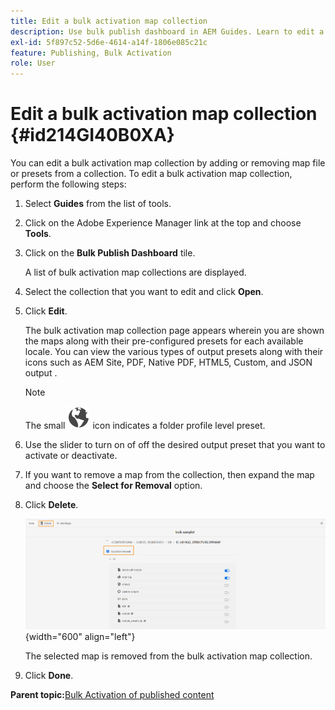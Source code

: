 ```yaml
---
title: Edit a bulk activation map collection
description: Use bulk publish dashboard in AEM Guides. Learn to edit a bulk activation map collection by adding or removing map files.
exl-id: 5f897c52-5d6e-4614-a14f-1806e085c21c
feature: Publishing, Bulk Activation
role: User
---
```

# Edit a bulk activation map collection {#id214GI40B0XA}

You can edit a bulk activation map collection by adding or removing map file or presets from a collection. To edit a bulk activation map collection, perform the following steps:

1.  Select **Guides** from the list of tools.

1.  Click on the Adobe Experience Manager link at the top and choose **Tools**.

1.  Click on the **Bulk Publish Dashboard** tile.

    A list of bulk activation map collections are displayed.

1.  Select the collection that you want to edit and click **Open**.

1.  Click **Edit**.

    The bulk activation map collection page appears wherein you are shown the maps along with their pre-configured presets for each available locale.
    You can view the various types of output presets along with their icons such as AEM Site, PDF, Native PDF, HTML5, Custom, and JSON output
.
    
    >[!NOTE]
    >
    > The small ![](images/global-preset-icon.svg) icon indicates a folder profile level preset.
   

1.  Use the slider to turn on of off the desired output preset that you want to activate or deactivate.

1.  If you want to remove a map from the collection, then expand the map and choose the **Select for Removal** option.

1.  Click **Delete**.

    ![](images/bulk-activation-delete-map.png){width="600" align="left"}

    The selected map is removed from the bulk activation map collection.

1.  Click **Done**.


**Parent topic:**[Bulk Activation of published content](conf-bulk-activation.md)

